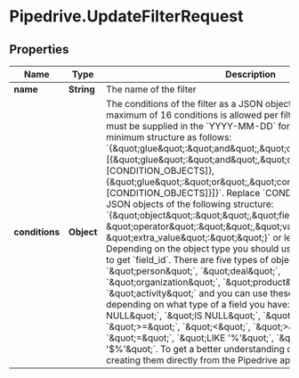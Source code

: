 # Pipedrive.UpdateFilterRequest

## Properties

Name | Type | Description | Notes
------------ | ------------- | ------------- | -------------
**name** | **String** | The name of the filter | [optional] 
**conditions** | **Object** | The conditions of the filter as a JSON object. Please note that a maximum of 16 conditions is allowed per filter and &#x60;date&#x60; values must be supplied in the &#x60;YYYY-MM-DD&#x60; format. It requires a minimum structure as follows: &#x60;{\&quot;glue\&quot;:\&quot;and\&quot;,\&quot;conditions\&quot;:[{\&quot;glue\&quot;:\&quot;and\&quot;,\&quot;conditions\&quot;: [CONDITION_OBJECTS]},{\&quot;glue\&quot;:\&quot;or\&quot;,\&quot;conditions\&quot;:[CONDITION_OBJECTS]}]}&#x60;. Replace &#x60;CONDITION_OBJECTS&#x60; with JSON objects of the following structure: &#x60;{\&quot;object\&quot;:\&quot;\&quot;,\&quot;field_id\&quot;:\&quot;\&quot;, \&quot;operator\&quot;:\&quot;\&quot;,\&quot;value\&quot;:\&quot;\&quot;, \&quot;extra_value\&quot;:\&quot;\&quot;}&#x60; or leave the array empty. Depending on the object type you should use another API endpoint to get &#x60;field_id&#x60;. There are five types of objects you can choose from: &#x60;\&quot;person\&quot;&#x60;, &#x60;\&quot;deal\&quot;&#x60;, &#x60;\&quot;organization\&quot;&#x60;, &#x60;\&quot;product\&quot;&#x60;, &#x60;\&quot;activity\&quot;&#x60; and you can use these types of operators depending on what type of a field you have: &#x60;\&quot;IS NOT NULL\&quot;&#x60;, &#x60;\&quot;IS NULL\&quot;&#x60;, &#x60;\&quot;&lt;&#x3D;\&quot;&#x60;, &#x60;\&quot;&gt;&#x3D;\&quot;&#x60;, &#x60;\&quot;&lt;\&quot;&#x60;, &#x60;\&quot;&gt;\&quot;&#x60;, &#x60;\&quot;!&#x3D;\&quot;&#x60;, &#x60;\&quot;&#x3D;\&quot;&#x60;, &#x60;\&quot;LIKE &#39;$%&#39;\&quot;&#x60;, &#x60;\&quot;LIKE &#39;%$%&#39;\&quot;&#x60;, &#x60;\&quot;NOT LIKE &#39;$%&#39;\&quot;&#x60;. To get a better understanding of how filters work try creating them directly from the Pipedrive application. | 



